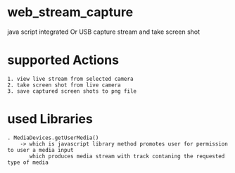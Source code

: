 # web_stream_capture
java script integrated Or USB capture stream and take screen shot
# supported Actions
    1. view live stream from selected camera
    2. take screen shot from live camera 
    3. save captured screen shots to png file 
# used Libraries
    . MediaDevices.getUserMedia()
        -> which is javascript library method promotes user for permission to user a media input 
           which produces media stream with track contaning the requested type of media
    